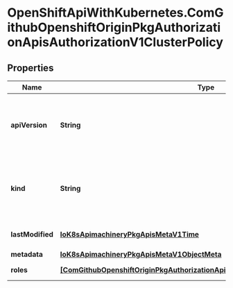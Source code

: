 # OpenShiftApiWithKubernetes.ComGithubOpenshiftOriginPkgAuthorizationApisAuthorizationV1ClusterPolicy

## Properties
Name | Type | Description | Notes
------------ | ------------- | ------------- | -------------
**apiVersion** | **String** | APIVersion defines the versioned schema of this representation of an object. Servers should convert recognized schemas to the latest internal value, and may reject unrecognized values. More info: http://releases.k8s.io/HEAD/docs/devel/api-conventions.md#resources | [optional] 
**kind** | **String** | Kind is a string value representing the REST resource this object represents. Servers may infer this from the endpoint the client submits requests to. Cannot be updated. In CamelCase. More info: http://releases.k8s.io/HEAD/docs/devel/api-conventions.md#types-kinds | [optional] 
**lastModified** | [**IoK8sApimachineryPkgApisMetaV1Time**](IoK8sApimachineryPkgApisMetaV1Time.md) | LastModified is the last time that any part of the ClusterPolicy was created, updated, or deleted | 
**metadata** | [**IoK8sApimachineryPkgApisMetaV1ObjectMeta**](IoK8sApimachineryPkgApisMetaV1ObjectMeta.md) | Standard object&#39;s metadata. | [optional] 
**roles** | [**[ComGithubOpenshiftOriginPkgAuthorizationApisAuthorizationV1NamedClusterRole]**](ComGithubOpenshiftOriginPkgAuthorizationApisAuthorizationV1NamedClusterRole.md) | Roles holds all the ClusterRoles held by this ClusterPolicy, mapped by ClusterRole.Name | 


